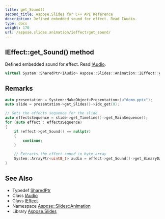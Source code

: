```yaml
---
title: get_Sound()
second_title: Aspose.Slides for C++ API Reference
description: Defined embedded sound for effect. Read IAudio.
type: docs
weight: 170
url: /aspose.slides.animation/ieffect/get_sound/
---
```

## IEffect::get_Sound() method


Defined embedded sound for effect. Read [IAudio](../../../aspose.slides/iaudio/).

```cpp
virtual System::SharedPtr<IAudio> Aspose::Slides::Animation::IEffect::get_Sound()=0
```

## Remarks



```cpp
auto presentation = System::MakeObject<Presentation>(u"demo.pptx");
auto slide = presentation->get_Slides()->idx_get(0);

// Gets the effects sequence for the slide
auto effectsSequence = slide->get_Timeline()->get_MainSequence();
for (auto effect : effectsSequence)
{
    if (effect->get_Sound() == nullptr)
    {
        continue;
    }

    // Extracts the effect sound in byte array
    System::ArrayPtr<uint8_t> audio = effect->get_Sound()->get_BinaryData();
}
```

## See Also

* Typedef [SharedPtr](../../../system/sharedptr/)
* Class [IAudio](../../../aspose.slides/iaudio/)
* Class [IEffect](../)
* Namespace [Aspose::Slides::Animation](../../)
* Library [Aspose.Slides](../../../)